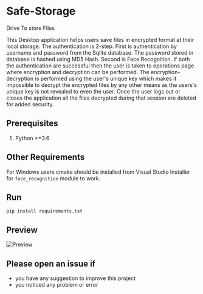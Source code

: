 # Safe-Storage
Drive To store Files

This Desktop application helps users save files in encrypted format at their local storage. The authentication is 2-step. First is authentication by username and password from the Sqlite database. The password stored in database is hashed using MD5 Hash. Second is Face Recognition. If both the authentication are successful then the user is taken to operations page where encryption and decryption can be performed. The encryption-decryption is performed using the user's unique key which makes it impossible to decrypt the encrypted files by any other means as the users's unique key is not revealed to even the user. Once the user logs out or closes the application all the files decrypted during that session are deleted for added security.



## Prerequisites
1. Python >=3.6

## Other Requirements
For Windows users cmake should be installed from Visual Studio Installer for `face_recognition` module to work.

## Run
`pip install requirements.txt`



## Preview
![Preview](Assets/Safe_storage_for_gif.gif)

## Please open an issue if
* you have any suggestion to improve this project
* you noticed any problem or error
